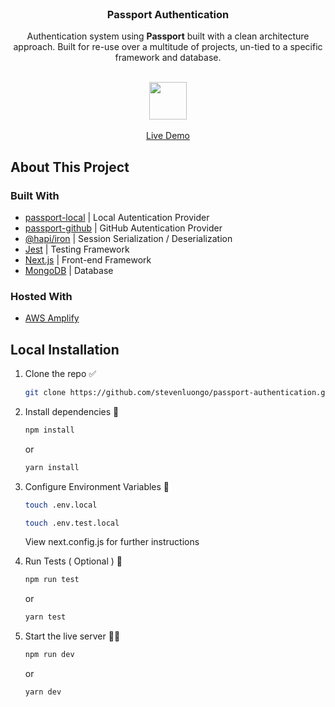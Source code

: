 <br />
<p align="center">
  <h3 align="center">Passport Authentication</h3>

  <p align="center">
    Authentication system using <strong>Passport</strong> built with a clean architecture approach. Built for re-use over a multitude of projects, un-tied to a specific framework and database. 
    <br/>
    <br />
    <div align="center">
      <img width="60px" height="60px" src="https://res.cloudinary.com/dxqmbhsis/image/upload/v1631840281/passport-white_tb1epr.png"/>
    </div>
    <br />
    <div align="center">
      <a target="_blank" rel="noopener noreferrer" href="https://main.d8ottqgcqlwb0.amplifyapp.com/">Live Demo</a>
    </div>
  </p>
</p>

## About This Project

### Built With

- [passport-local](https://www.npmjs.com/package/passport-local) | Local Autentication Provider
- [passport-github](https://www.npmjs.com/package/passport-github) | GitHub Autentication Provider
- [@hapi/iron](https://www.npmjs.com/package/@hapi/iron) | Session Serialization / Deserialization 
- [Jest](https://jestjs.io/) | Testing Framework
- [Next.js](https://nextjs.org/) | Front-end Framework
- [MongoDB](https://www.mongodb.com/) | Database

### Hosted With
- [AWS Amplify](https://aws.amazon.com/amplify/)

## Local Installation

1. Clone the repo ✅ 
   ```sh
   git clone https://github.com/stevenluongo/passport-authentication.git
   ```
2. Install dependencies 🔨
   ```sh
   npm install
   ```
   or
   ```sh
   yarn install
   ```
3. Configure Environment Variables 📁
   ```sh
   touch .env.local
   ```
   ```sh
   touch .env.test.local
   ```
   View next.config.js for further instructions
   
3. Run Tests ( Optional ) 🔬
   ```sh
   npm run test
   ```
   or
   ```sh
   yarn test
   ```
   
4. Start the live server 🎉🎉
   ```sh
   npm run dev
   ```
   or
   ```sh
   yarn dev
   ```

